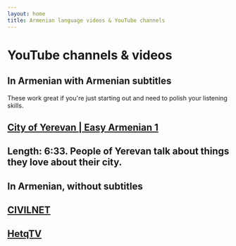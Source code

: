 ```yaml
---
layout: home
title: Armenian language videos & YouTube channels
---
```


# YouTube channels & videos

## In Armenian with Armenian subtitles
These work great if you're just starting out and need to polish your listening skills.

<h2><a href="https://www.youtube.com/watch?v=UCC0QZKKPow" target="_blank">City of Yerevan | Easy Armenian 1</a><h2>
Length: 6:33. People of Yerevan talk about things they love about their city.
  
## In Armenian, without subtitles

<h2><a href="https://www.youtube.com/c/CivilNetTV/videos" target="_blank">CIVILNET</a></h2>
  
<h2><a href="https://www.youtube.com/user/HetqTV/videos" target="_blank">HetqTV</a></h2>
